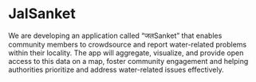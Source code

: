 # JalSanket
We are developing an application called “जलSanket” that enables community members to crowdsource and report water-related problems within their locality. The app will aggregate, visualize, and provide open access to this data on a map, foster community engagement and helping authorities prioritize and address water-related issues effectively.
